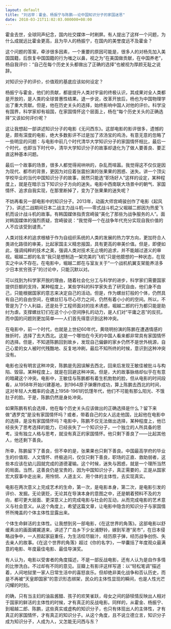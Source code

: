 ```yaml
---
layout: default
title: "刘远举：霍金、杨振宁与陈鹏——论中国知识分子的家国迷思"
date: 2018-03-21T11:02:03.000000+08:00
---
```


霍金去世，全球同声纪念，国内社交媒体一时刷屏。有人提出了这样一个问题，为什么成就远比霍金更高，且为华人的杨振宁，在国内的美誉度远不及霍金？

这个问题的答案，牵涉很多因素，一个重要的原因可能是，很多人的对杨先加入美国国籍，后恢复中国国籍的行为嗤之以鼻，视之为“在美国做贡献，在中国养老”，杨自我评价：“自己在每个历史关头都做出了正确的选择”也被视为厚颜无耻之说辞。

对知识分子的评价，价值观的基底应该如何设定？

杨振宁与霍金，他们的贡献，都是提升人类对宇宙的终极认识，其成果对全人类都是开放的，是人类的全球普惠性结果。退一步说，改革开放后，杨也为中国物理学出了重大贡献。但是，他在历史关头的选择，始终影响中国人对他的评价。科学没有国界，科学家却有祖国，在家国情怀这个层面上，杨在“每个历史关头的正确选择”又该如何评价呢？

这让我想起一部讲述知识分子的电影《无问西东》。这部电影的影评很多，遗憾的是，颇有深度的电影，绝大多数影评不过是加了浓汤宝的鸡汤，有意无意的忽略了一些明显的问题：与电影中前几个时代清华大学知识分子的家国情怀相比，最后一个时代，也即当下时代中，清华大学知识分子的故事却退化为了做人要善良、要正直这种基本问题。

最后一个故事的场景，很多人都觉得闹哄哄的，杂乱而喧嚣。我觉得这不仅仅是因为现代、都市的背景，更因为对应着张震扮演的张果果的困惑、迷失。讲一个顶尖学校毕业的当代中国知识分子的故事，居然只能选“职场好人”这样的设定，某种程度上，就是在暗示当下知识分子方向的迷失。电影中西南联大场景中的朝气、家国情怀、追求自我实现，在那里断掉了，变为了张果果的迷失呢？

不妨再看另一部电影中的知识分子。2013年，动画大师宫崎骏创作了电影《起风了》，讲述二战期间日本二战主力战斗机——零式战斗机之父堀越二郎因为热爱飞机而设计战斗机的故事。有韩国媒体指责宫崎骏“美化了那些为战争服务的人”。面对韩国媒体的强烈质疑，宫崎骏说：“我觉得一个在战争年代充分实现自我价值的人不应该受到谴责。”

人类对技术的追求根植于作为自组织系统的人类的发展的热力学方向，更加符合人类进化路径的审美，比起家国主义精忠报国，具有更高的审美价值。但是，即便如此，强调纯粹的技术之美，强调人类对技术无止境的追求，并不能越过道义的审视。堀越二郎的名言“我只是想制造一架完美的飞机”只是他臆想的一种状态，在现实之中从不存在。在电影中，堀越二郎在与室友关于“一个战机机翼支架能养活多少日本贫穷孩子”的讨论中，只能沉默以对。

可以找到为科学家开脱的理由，随着社会化分工与科学的进步，科学家们需要国家提供巨额的支持，某种程度上，某些学科的科学家失去了研究自由，他们身不由己，只能根据国家的意志来决定自己的活动。但是，作为螺丝钉般的个体，仍然具有自己的自由空间，在螺丝钉与尽心尽力之间，仍然有着小小的的空间。所以，不管是为了个人利益，还是处于工程师面对的技术诱惑，堀越二郎的行为都只能是助纣为虐。支撑螺丝钉们在这个小小空间挣扎的动力，是人们对“平庸之恶”的反抗，而中国的问题则更加简单——人们首先得意识到这种冲突。

在电影中，前一个时代，也就是上世纪60年代，黄晓明扮演的陈鹏在遭遇情感的挫折时，选择了去大西北。这是一个哪怕在今天的中国人看来都非常具有家国情怀的选择。但是，不知道陈鹏回到故乡，发现自己偏僻的家乡仍然不是世外桃源，自己心爱的女人被时代残酷地、反复地冲刷，最后不知所终的时候，意识到这种冲突没有。

电影也没有明言这种冲突，陈鹏是先因误解去西北，回来后发现王敏佳被批斗与构陷、毁容。某种程度上，就是在回避这种冲突。但是，大的故事脉络却似乎在有意的暗藏这个冲突。电影中，王敏佳与陈鹏都有着生机勃勃的脸，但从电影的时间段看，从1958年开始兴建基地，到1964原子弹爆炸成功，算上陈鹏去西北的时间，这对年轻人大概率的会遇上1958-1961的饥馑年代，他们不可能有那么阳光、不饿肚子的脸。于是，陈鹏仍然是身处冲突。

如果陈鹏有机会选择，他在每个历史关头应该做出的正确选择是什么？留下来做“遇罗克”是没有家国情怀吗？或者，带着自己的女人远走他国，比起他在电影中的选择，是没有家国情怀吗？电影中，陈鹏不仅无法做出选择，某种程度上，他已经丧失了思考选择的能力，已经丧失了一个知识分子，一个独立的人所具备的思考。没有独立人格与思考，就没有真正的家国情怀。他只剩下善良了——比起其他人，他还剩下善良。

所幸，陈鹏留下了善良，但不幸的是，张果果也只剩下善良。中国最高学府的毕业生的价值观、人文情怀、终极追问，仅仅只剩下善良，职场的正直、救助弱者，这些本应该在幼儿园就完成的道德灌输。这个时候，迷失与困惑，就是一个理所当然的局面。当然，这善良仍是宝贵的，因为中国知识分子，真正需要的，正是从国家宏大叙事中走出来，用怜悯、人道主义、用个体的主体性，去实现真实。

电影在两次意义上完成艺术的生命，第一次，是电影本身，第二次，是电影引发的评价、发掘。无论褒贬，无论其在导演本身的意图之中，还是朝着预料不及的方向，都可更大层面、更深意义上的完成电影与社会的互动，从而完成电影的艺术意义与社会意义。从这个角度上，希望这篇文章，让电影中隐含的知识分子与家国情怀所掩盖的个体主体性显露出来。

个体生命鲜活的主体性。让我想到另一部电影，《在这世界的角落》。这部电影以舒缓素淡的画面娓娓道来，讲述了广岛乡下少女浦野铃，嫁到军港“吴市”，在日本侵略战争中，一人担起家庭重任，为生活绞尽脑汁，经历原子弹，经历战争创伤、失去亲人的故事。《在这个世界的角落》超过《你的名字》，一举囊括了年度观众最满意的电影、年度最佳电影、最佳导演奖。

有人认为，电影以受害者的角度描述，不是一部反战电影，还有人认为是自作多情的比惨洗白。不过却有不同的意见。豆瓣上有影评这样写道：以“轻松笔调”描述着，人间地狱里一家人日常生活中的喜怒哀乐。但却绝非美化战争和否认历史，而是不再被“天皇即国家”的意识形态绑架，民众的主体性显现的瞬间，也是人性光芒闪耀的时刻。

的确，只有当主妇的油盐酱醋、孩子的欢笑雀跃，母女之间的舔犊情反映出人相对于国家的鲜活的主体性的时候，才有真正的反战电影。同样的，从霍金、杨振宁、到堀越二郎、陈鹏，这些真实或虚构的知识分子，也只有体现出人的主体性，才有真正的家国情怀，才有真正的知识分子。从这个角度，且不说立德立言，知识分子成为知识分子，人成为人，又怎能无问西与东？

